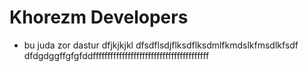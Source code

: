 # Khorezm Developers
* bu juda zor dastur dfjkjkjkl   dfsdflsdjflksdflksdmlfkmdslkfmsdlkfsdf
dfdgdggffgfgfddffffffffffffffffffffffffffffffffffffffff